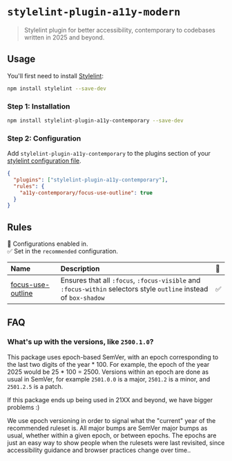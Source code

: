 # `stylelint-plugin-a11y-modern`

> Stylelint plugin for better accessibility, contemporary to codebases written
> in 2025 and beyond.

## Usage

You'll first need to install
[Stylelint](https://stylelint.io/user-guide/get-started):

```sh
npm install stylelint --save-dev
```

### Step 1: Installation

```sh
npm install stylelint-plugin-a11y-contemporary --save-dev
```

### Step 2: Configuration

Add `stylelint-plugin-a11y-contemporary` to the plugins section of your
[stylelint configuration file](https://github.com/stylelint/stylelint/blob/main/docs/user-guide/configure.md).

```json
{
  "plugins": ["stylelint-plugin-a11y-contemporary"],
  "rules": {
    "a11y-contemporary/focus-use-outline": true
  }
}
```

## Rules

💼 Configurations enabled in.\
✅ Set in the `recommended` configuration.

| Name                                                 | Description                                                                                                       | 💼  |
| :--------------------------------------------------- | :---------------------------------------------------------------------------------------------------------------- | :-- |
| [focus-use-outline](docs/rules/focus-use-outline.md) | Ensures that all `:focus`, `:focus-visible` and `:focus-within` selectors style `outline` instead of `box-shadow` | ✅  |

<!-- end auto-generated rules list -->

## FAQ

### What's up with the versions, like `2500.1.0`?

This package uses epoch-based SemVer, with an epoch corresponding to the last
two digits of the year \* 100. For example, the epoch of the year 2025 would be
25 \* 100 = 2500. Versions within an epoch are done as usual in SemVer, for
example `2501.0.0` is a major, `2501.2` is a minor, and `2501.2.5` is a patch.

If this package ends up being used in 21XX and beyond, we have bigger problems
:)

We use epoch versioning in order to signal what the "current" year of the
recommended ruleset is. All major bumps are SemVer major bumps as usual, whether
within a given epoch, or between epochs. The epochs are just an easy way to show
people when the rulesets were last revisited, since accessibility guidance and
browser practices change over time..
